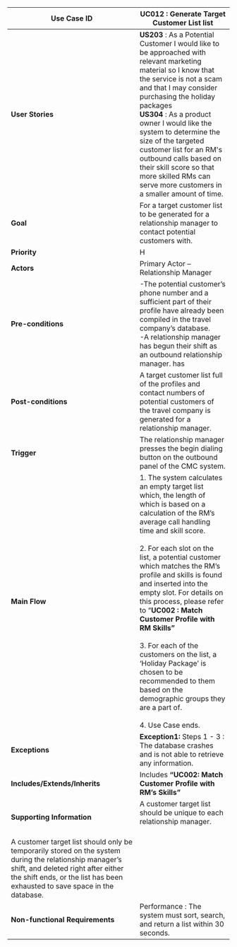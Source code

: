 | Use Case ID                     	| UC012 : Generate Target Customer List list                                                                                                                                                                                                                                                                                                                                                                                                                                                                                                                                                                                                                                                                                                                                                                                                                                                                                                                                                                                                                                                                                                                                                                                                                                                                                                                                                                                                                                                                                                                                       	|
|---------------------------------	|-----------------------------------------------------------------------------------------------------------------------------------------------------------------------------------------------------------------------------------------------------------------------------------------------------------------------------------------------------------------------------------------------------------------------------------------------------------------------------------------------------------------------------------------------------------------------------------------------------------------------------------------------------------------------------------------------------------------------------------------------------------------------------------------------------------------------------------------------------------------------------------------------------------------------------------------------------------------------------------------------------------------------------------------------------------------------------------------------------------------------------------------------------------------------------------------------------------------------------------------------------------------------------------------------------------------------------------------------------------------------------------------------------------------------------------------------------------------------------------------------------------------------------------------------------------------------	|
| **User Stories**                	| **US203** : As a Potential Customer I would like to be approached with relevant marketing material so I know that the service is not a scam and that I may consider purchasing the holiday packages<br>**US304** : As a product owner I would like the system to determine the size of the targeted customer list for an RM's outbound calls based on their skill score so that more skilled RMs can serve more customers in a smaller amount of time.                                                                                                                                                                                                                                                                                                                                                                                                                                                                                                                                                                                                                                                                                                                                                                                                                                                                                                                                                                                                                                                       	|
| **Goal**                        	| For a target customer list to be generated for a relationship manager to contact potential customers with.                                                                                                                                                                                                                                                                                                                                                                                                                                                                                                                                                                                                                                                                                                                                                                                                                                                                                                                                                                                                                                                                                                                                                                                                                                                                                                                                                                                     	|
| **Priority**                    	| H                                                                                                                                                                                                                                                                                                                                                                                                                                                                                                                                                                                                                                                                                                                                                                                                                                                                                                                                                                                                                                                                                                                                                                                                                                                                                                                                                                                                                                                                                                                                                                     	|
| **Actors**                      	| Primary Actor – Relationship Manager                                                                                                                                                                                                                                                                                                                                                                                                                                                                                                                                                                                                                                                                                                                                                                                                                                                                                                                                                                                                                                                                                                                                                                                                                                                                                                                                                                                                                                                                                          	|
| **Pre-conditions**              	| -The potential customer’s phone number and a sufficient part of their profile have already been compiled in the travel company’s database.  <br>-A relationship manager has begun their shift as an outbound relationship manager. has                                                                                                                                                                                                                                                                                                                                                                                                                                                                                                                                                                                                                                                                                                                                                                                                                                                                                                                                                                                                                                                                                                                                                                                                                                                                                       	|
| **Post-conditions**             	| A target customer list full of the profiles and contact numbers of potential customers of the travel company is generated for a relationship manager.                                                                                                                                                                                                                                                                                                                                                                                                                                                                                                                                                                                                                                                                                                                                                                                                                                                                                                                                                                                                                                                                                                                                                                                                                                                                                                                                                                                                                                                                     	|
| **Trigger**                     	| The relationship manager presses the begin dialing button on the outbound panel of the CMC system.                                                                                                                                                                                                                                                                                                                                                                                                                                                                                                                                                                                                                                                                                                                                                                                                                                                                                                                                                                                                                                                                                                                                                                                                                                                                                                                                                                                                                                  	|
| **Main Flow**                   	| 1. The system calculates an empty target list which, the length of which is based on a calculation of the RM’s average call handling time and skill score. <br><br>2. For each slot on the list, a potential customer which matches the  RM’s profile and skills is found and inserted into the empty slot. For details on this process, please refer to “**UC002 : Match Customer Profile with RM Skills”**<br><br>3. For each of the customers on the list, a ‘Holiday Package’ is chosen to be recommended to them based on the demographic groups they are a part of. <br><br>4. Use Case ends.  	|
| **Exceptions**                  	| **Exception1:** Steps 1 - 3 : The database crashes and is not able to retrieve any information.                                                                                                                                                                                                                                                                                                                                                                                                                                                                                                                                                                                                                                                                                                                                                                                                                                                                                                                                                                                                                                                                                                                                                                                                	|
| **Includes/Extends/Inherits**   	| Includes **“UC002: Match Customer Profile with RM’s Skills”**                                                                                                                                                                                                                                                                                                                                                                                                                                                                                                                                                                                                                                                                                                                                                                                                                                                                                                                                                                                                                                                                                                                                                                                                                                                                                                                                                                                                                                                                      	|
| **Supporting Information**      	| A customer target list should be unique to each relationship manager.</br></br> 
A customer target list should only be temporarily stored on the system during the relationship manager’s shift, and deleted right after either the shift ends, or the list has been exhausted to save space in the database.                                                                                                                                                                                                                                                                                                                                                                                                                                                                                                                                                                                                                                                                                                                                                                                                                                                                                                                                                                                                                                                                                                                                                                                                                                                                                                                              	|
| **Non-functional Requirements** 	| Performance :  The system must sort, search, and return a list within 30 seconds.                                                                                                                                                                                                                                                                                                                                                                                                                                                                                                                                                                                                                                                                                                                                                                                                                                                                                                                                                                                                                                                                                                                                                                                                                                                                                                                                                                                                                     	|